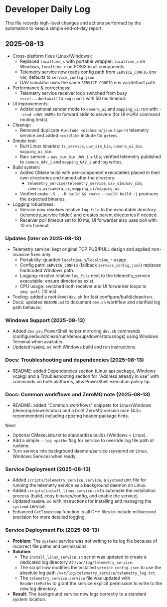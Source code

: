 # Developer Daily Log

This file records high-level changes and actions performed by the automation to keep a simple end-of-day report.

## 2025-08-13

- Cross-platform fixes (Linux/Windows):
  - Replaced `localtime_s` with portable wrapper: `localtime_s` on Windows, `localtime_r` on POSIX in all components.
  - Telemetry service now reads config path from `SERVICE_CONFIG` env var, defaults to `service_config.json`.
  - UAV simulator uses the same `SERVICE_CONFIG` env var/default path.
- Performance & correctness:
  - Telemetry service receiver loop switched from busy `recv(...dontwait)` to `zmq::poll` with 50 ms timeout.
- UI improvements:
  - Added optional sender mode to `camera_ui` and `mapping_ui`: run with `--send <UAV_NAME>` to forward stdin to service (for UI->UAV command routing tests).
- Cleanup:
  - Removed duplicate `#include <nlohmann/json.hpp>` in telemetry service and added `<cstdlib>` include for `getenv`.
- Smoke test:
  - Built Linux binaries: `ts_service`, `uav_sim_bin`, `camera_ui_bin`, `mapping_ui_bin`.
  - Ran: service + `uav_sim_bin UAV_1` + UIs; verified telemetry published to `camera_UAV_1` and `mapping_UAV_1` and log writes.
- Build system:
  - Added CMake build with per-component executables placed in their own directories and named after the directory:
    - `telemetry_service/telemetry_service`, `uav_sim/uav_sim`, `camera_ui/camera_ui`, `mapping_ui/mapping_ui`.
  - Verified `cmake -S . -B build && cmake --build build -j` produces the expected binaries.
 - Logging robustness:
   - Service now resolves relative `log_file` to the executable directory (telemetry_service folder) and creates parent directories if needed.
   - Receiver poll timeout set to 10 ms; UI forwarder also uses poll with 10 ms timeout.

### Updates (later on 2025-08-13)

- Telemetry service: kept original TCP PUB/PULL design and applied non-invasive fixes only.
  - Portability: guarded `localtime_s`/`localtime_r` usage.
  - Config path: `SERVICE_CONFIG` (fallback `service_config.json`) replaces hardcoded Windows path.
  - Logging: resolve relative `log_file` next to the telemetry_service executable; ensure directories exist.
  - CPU usage: switched both receiver and UI forwarder loops to `zmq::poll` (10 ms).
- Tooling: added a root-level `dev.sh` for fast configure/build/clean/run.
- Docs: updated `README.md` to document `dev.sh` workflow and clarified log path behavior.

### Windows Support (2025-08-13)

- Added `dev.ps1` PowerShell helper mirroring `dev.sh` commands (configure/build/clean/run/demo/up/down/status/logs) using Windows Terminal when available.
- Updated `README.md` with Windows build and run instructions.

### Docs: Troubleshooting and dependencies (2025-08-13)

- README: added Dependencies section (Linux apt package, Windows vcpkg) and a Troubleshooting section for "Address already in use" with commands on both platforms, plus PowerShell execution policy tip.

### Docs: Common workflows and ZeroMQ note (2025-08-13)

- README: added "Common workflows" snippets for Linux/Windows (demo/up/down/status) and a brief ZeroMQ version note (4.3+ recommended) including cppzmq header package hints.

Next:
- Optional CMakeLists.txt to standardize builds (Windows + Linux).
- Add a simple `--log <path>` flag for service to override log file path at runtime.
- Turn service into background daemon/service (systemd on Linux, Windows Service) when ready.

### Service Deployment (2025-08-13)

- Added `scripts/telemetry_service.service`, a `systemd` unit file for running the telemetry service as a background daemon on Linux.
- Added `scripts/install_linux_service.sh` to automate the installation process (build, copy binaries/config, and enable the service).
- Updated `README.md` with instructions for installing and managing the `systemd` service.
- Enhanced `GetTimestamp` function in all C++ files to include millisecond precision for more detailed logging.

### Service Deployment Fix (2025-08-13)

- **Problem**: The `systemd` service was not writing to its log file because of incorrect file paths and permissions.
- **Solution**:
    - The `install_linux_service.sh` script was updated to create a dedicated log directory at `/var/log/telemetry_service`.
    - The script now modifies the installed `service_config.json` to use the absolute log path `/var/log/telemetry_service/telemetry_log.txt`.
    - The `telemetry_service.service` file was updated with `ReadWritePaths` to grant the service explicit permission to write to the new log directory.
- **Result**: The background service now logs correctly to a standard system location.
